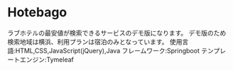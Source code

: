 # Hotebago
ラブホテルの最安値が検索できるサービスのデモ版になります。
デモ版のため検索地域は横浜、利用プランは宿泊のみとなっています。
使用言語:HTML,CSS,JavaScript(jQuery),Java 
フレームワーク:Springboot 
テンプレートエンジン:Tymeleaf 
